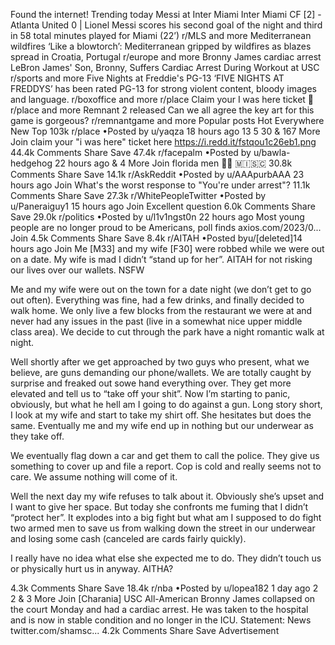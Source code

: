 Found the internet!
Trending today
Messi at Inter Miami
Inter Miami CF [2] - Atlanta United 0 | Lionel Messi scores his second goal of the night and third in 58 total minutes played for Miami (22’)
r/MLS and more
Mediterranean wildfires
‘Like a blowtorch’: Mediterranean gripped by wildfires as blazes spread in Croatia, Portugal
r/europe and more
Bronny James cardiac arrest
LeBron James' Son, Bronny, Suffers Cardiac Arrest During Workout at USC
r/sports and more
Five Nights at Freddie's PG-13
‘FIVE NIGHTS AT FREDDYS’ has been rated PG-13 for strong violent content, bloody images and language.
r/boxoffice and more
r/place
Claim your I was here ticket 🎫
r/place and more
Remnant 2 released
Can we all agree the key art for this game is gorgeous?
r/remnantgame and more
Popular posts
Hot
Everywhere
New
Top
103k
r/place
•Posted by
u/yaqza
18 hours ago
13
5
30
& 167 More
Join
claim your "i was here" ticket here
https://i.redd.it/fstqou1c26eb1.png
44.4k Comments
Share
Save
47.4k
r/facepalm
•Posted by
u/bawla-hedgehog
22 hours ago
& 4 More
Join
florida men 🤦‍♂️
 🇲​🇮​🇸​🇨​
30.8k Comments
Share
Save
14.1k
r/AskReddit
•Posted by
u/AAApurbAAA
23 hours ago
Join
What's the worst response to "You're under arrest"?
11.1k Comments
Share
Save
27.3k
r/WhitePeopleTwitter
•Posted by
u/Paneraiguy1
15 hours ago
Join
Excellent question
6.0k Comments
Share
Save
29.0k
r/politics
•Posted by
u/l1v1ngst0n
22 hours ago
Most young people are no longer proud to be Americans, poll finds
axios.com/2023/0...
Join
4.5k Comments
Share
Save
8.4k
r/AITAH
•Posted byu/[deleted]14 hours ago
Join
Me [M33] and my wife [F30] were robbed while we were out on a date. My wife is mad I didn’t “stand up for her”. AITAH for not risking our lives over our wallets.
NSFW

Me and my wife were out on the town for a date night (we don’t get to go out often). Everything was fine, had a few drinks, and finally decided to walk home. We only live a few blocks from the restaurant we were at and never had any issues in the past (live in a somewhat nice upper middle class area). We decide to cut through the park have a night romantic walk at night.

Well shortly after we get approached by two guys who present, what we believe, are guns demanding our phone/wallets. We are totally caught by surprise and freaked out sowe hand everything over. They get more elevated and tell us to “take off your shit”. Now I’m starting to panic, obviously, but what he hell am I going to do against a gun. Long story short, I look at my wife and start to take my shirt off. She hesitates but does the same. Eventually me and my wife end up in nothing but our underwear as they take off.

We eventually flag down a car and get them to call the police. They give us something to cover up and file a report. Cop is cold and really seems not to care. We assume nothing will come of it.

Well the next day my wife refuses to talk about it. Obviously she’s upset and I want to give her space. But today she confronts me fuming that I didn’t “protect her”. It explodes into a big fight but what am I supposed to do fight two armed men to save us from walking down the street in our underwear and losing some cash (canceled are cards fairly quickly).

I really have no idea what else she expected me to do. They didn’t touch us or physically hurt us in anyway. AITHA?

4.3k Comments
Share
Save
18.4k
r/nba
•Posted by
u/lopea182
1 day ago
2
2
& 3 More
Join
[Charania] USC All-American Bronny James collapsed on the court Monday and had a cardiac arrest. He was taken to the hospital and is now in stable condition and no longer in the ICU. Statement:
News
twitter.com/shamsc...
4.2k Comments
Share
Save
Advertisement